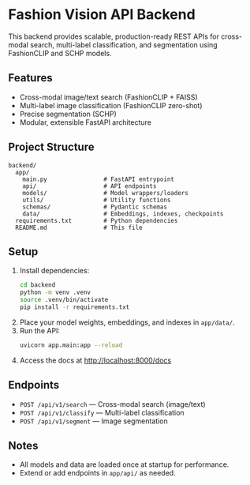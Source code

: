 # Fashion Vision API Backend

This backend provides scalable, production-ready REST APIs for cross-modal search, multi-label classification, and segmentation using FashionCLIP and SCHP models.

## Features
- Cross-modal image/text search (FashionCLIP + FAISS)
- Multi-label image classification (FashionCLIP zero-shot)
- Precise segmentation (SCHP)
- Modular, extensible FastAPI architecture

## Project Structure
```
backend/
  app/
    main.py                # FastAPI entrypoint
    api/                   # API endpoints
    models/                # Model wrappers/loaders
    utils/                 # Utility functions
    schemas/               # Pydantic schemas
    data/                  # Embeddings, indexes, checkpoints
  requirements.txt         # Python dependencies
  README.md                # This file
```

## Setup
1. Install dependencies:
   ```bash
   cd backend
   python -m venv .venv
   source .venv/bin/activate
   pip install -r requirements.txt
   ```
2. Place your model weights, embeddings, and indexes in `app/data/`.
3. Run the API:
   ```bash
   uvicorn app.main:app --reload
   ```
4. Access the docs at [http://localhost:8000/docs](http://localhost:8000/docs)

## Endpoints
- `POST /api/v1/search`      — Cross-modal search (image/text)
- `POST /api/v1/classify`    — Multi-label classification
- `POST /api/v1/segment`     — Image segmentation

## Notes
- All models and data are loaded once at startup for performance.
- Extend or add endpoints in `app/api/` as needed.
